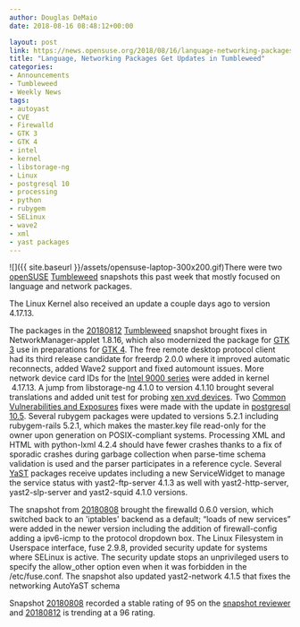 ```yaml
---
author: Douglas DeMaio
date: 2018-08-16 08:48:12+00:00

layout: post
link: https://news.opensuse.org/2018/08/16/language-networking-packages-get-updates-in-tumbleweed/
title: "Language, Networking Packages Get Updates in Tumbleweed"
categories:
- Announcements
- Tumbleweed
- Weekly News
tags:
- autoyast
- CVE
- Firewalld
- GTK 3
- GTK 4
- intel
- kernel
- libstorage-ng
- Linux
- postgresql 10
- processing
- python
- rubygem
- SELinux
- wave2
- xml
- yast packages
---
```

![]({{ site.baseurl }}/assets/opensuse-laptop-300x200.gif)There were two [openSUSE](https://www.opensuse.org/) [Tumbleweed](https://en.opensuse.org/Portal:Tumbleweed) snapshots this past week that mostly focused on language and network packages.

The Linux Kernel also received an update a couple days ago to version 4.17.13.

The packages in the [20180812](https://lists.opensuse.org/opensuse-factory/2018-08/msg00181.html) [Tumbleweed](https://en.opensuse.org/Portal:Tumbleweed) snapshot brought fixes in NetworkManager-applet 1.8.16, which also modernized the package for [GTK 3](https://www.gtk.org/) use in preparations for [GTK 4](https://blog.gtk.org/2017/08/07/progress-towards-gtk-4/). The free remote desktop protocol client had its third release candidate for freerdp 2.0.0 where it improved automatic reconnects, added Wave2 support and fixed automount issues. More network device card IDs for the [Intel 9000 series](https://ark.intel.com/products/series/28961/Intel-Itanium-Processor-9000-Series) were added in kernel  4.17.13. A jump from libstorage-ng 4.1.0 to version 4.1.10 brought several translations and added unit test for probing [xen xvd devices](https://xenproject.org/). Two [Common Vulnerabilities and Exposures](https://en.wikipedia.org/wiki/Common_Vulnerabilities_and_Exposures) fixes were made with the update in [postgresql 10.5](https://www.postgresql.org/docs/current/static/release-10-5.html). Several rubygem packages were updated to versions 5.2.1 including rubygem-rails 5.2.1, which makes the master.key file read-only for the owner upon generation on POSIX-compliant systems. Processing XML and HTML with python-lxml 4.2.4 should have fewer crashes thanks to a fix of sporadic crashes during garbage collection when parse-time schema validation is used and the parser participates in a reference cycle. Several [YaST](https://en.opensuse.org/Portal:YaST) packages receive updates including a new ServiceWidget to manage the service status with yast2-ftp-server 4.1.3 as well with yast2-http-server, yast2-slp-server and yast2-squid 4.1.0 versions.

The snapshot from [20180808](https://lists.opensuse.org/opensuse-factory/2018-08/msg00165.html) brought the firewalld 0.6.0 version, which switched back to an 'iptables' backend as a default; “loads of new services” were added in the newer version including the addition of firewall-config adding a ipv6-icmp to the protocol dropdown box. The Linux Filesystem in Userspace interface, fuse 2.9.8, provided security update for systems where SELinux is active. The security update stops an unprivileged users to specify the allow_other option even when it was forbidden in the /etc/fuse.conf. The snapshot also updated yast2-network 4.1.5 that fixes the networking AutoYaST schema

Snapshot [20180808](https://lists.opensuse.org/opensuse-factory/2018-08/msg00165.html) recorded a stable rating of 95 on the [snapshot reviewer](http://review.tumbleweed.boombatower.com/) and [20180812](https://lists.opensuse.org/opensuse-factory/2018-08/msg00181.html) is trending at a 96 rating.		
